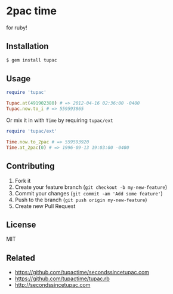# 2pac time
for ruby!

## Installation

```bash
$ gem install tupac
```

## Usage

```ruby
require 'tupac'

Tupac.at(491902380) # => 2012-04-16 02:36:00 -0400
Tupac.now.to_i # => 559593865
```

Or mix it in with `Time` by requiring `tupac/ext`

```ruby
require 'tupac/ext'

Time.now.to_2pac # => 559593920
Time.at_2pac(0) # => 1996-09-13 19:03:00 -0400
```

## Contributing

1. Fork it
2. Create your feature branch (`git checkout -b my-new-feature`)
3. Commit your changes (`git commit -am 'Add some feature'`)
4. Push to the branch (`git push origin my-new-feature`)
5. Create new Pull Request

## License

MIT

Related
-------
- https://github.com/tupactime/secondssincetupac.com
- https://github.com/tupactime/tupac.rb
- http://secondssincetupac.com
